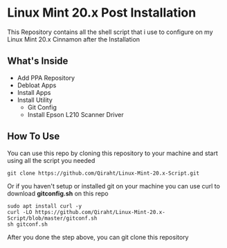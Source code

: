# Linux Mint 20.x Post Installation  

This Repository contains all the shell script that i use to configure on my Linux Mint 20.x Cinnamon after the Installation

## What's Inside
* Add PPA Repository
* Debloat Apps
* Install Apps
* Install Utility
    - Git Config
    - Install Epson L210 Scanner Driver

## How To Use
You can use this repo by cloning this repository to your machine and start using all the script you needed
    
    git clone https://github.com/Qiraht/Linux-Mint-20.x-Script.git

Or if you haven't setup or installed git on your machine you can use curl to download **gitconfig.sh** on this repo
    
    sudo apt install curl -y
    curl -LO https://github.com/Qiraht/Linux-Mint-20.x-Script/blob/master/gitconf.sh
    sh gitconf.sh

After you done the step above, you can git clone this repository
